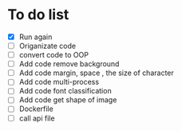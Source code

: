 # To do list
- [x] Run again
- [ ] Origanizate code
- [ ] convert code to OOP
- [ ] Add code remove background
- [ ] Add code margin, space , the size of character
- [ ] Add code multi-process
- [ ] Add code font classification
- [ ] Add code get shape of image
- [ ] Dockerfile
- [ ] call api file
